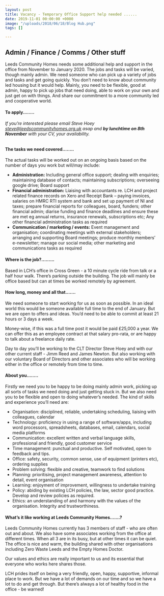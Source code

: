```yaml
---
layout: post
title: Vacancy - Temporary Office Support help needed ......
date: 2019-11-01 00:00:00 +0000
image: "/uploads/2018/06/18/Blog Hub.png"
tags: []

---
```

## **Admin / Finance / Comms / Other stuff** 

Leeds Community Homes needs some additional help and support in the office from November to January 2020. The jobs and tasks will be varied, though mainly admin. We need someone who can pick up a variety of jobs and tasks and get going quickly. You don’t need to know about community led housing but it would help. Mainly, you need to be flexible, good at admin, happy to pick up jobs that need doing, able to work on your own and just get on with things. And share our commitment to a more community led and cooperative world.

#### **To apply........**

###### If you’re interested please email Steve Hoey steve@leedscommunityhomes.org.uk asap and **by lunchtime on 8th November** with your CV, your availability.

#### **The tasks we need covered……..**

The actual tasks will be worked out on an ongoing basis based on the number of days you work but will/may include:

* **Administration:** Including general office support; dealing with enquiries; maintaining database of contacts; maintaining subscriptions; overseeing google drive; Board support
* **Financial administration:** Liaising with accountants re. LCH and project related finance records on Xero and Receipt Bank – paying invoices, salaries on HMRC RTI system and bank and set up payment of NI and taxes; prepare financial reports for colleagues, board, funders; other financial admin; diarise funding and finance deadlines and ensure these are met eg annual returns, insurance renewals, subscriptions etc; Any other financial administration tasks as required
* **Communication / marketing / events:** Event management and organisation; coordinating meetings with external stakeholders; arranging and supporting Board meetings; produce monthly members’ e-newsletter; manage our social media; other marketing and communications tasks as required

#### **Where is the job?.........**

Based in LCH’s office in Cross Green - a 10 minute cycle ride from talk or a half hour walk. There’s parking outside the building. The job will mainly be office based but can at times be worked remotely by agreement.

#### **How long, money and all that…….**

We need someone to start working for us as soon as possible. In an ideal world this would be someone available full time to the end of January. But we are open to offers and ideas. You’d need to be able to commit at least 21 hours or 3 days a week.

Money-wise, if this was a full time post it would be paid £25,000 a year. We can offer this as an employee contract at that salary pro-rata, or are happy to talk about a freelance daily rate.

Day to day you’ll be working to the CLT Director Steve Hoey and with our other current staff - Jimm Reed and James Newton. But also working with our voluntary Board of Directors and other associates who will be working either in the office or remotely from time to time.

#### **About you……..**

Firstly we need you to be happy to be doing mainly admin work, picking up all sorts of tasks we need doing and just getting stuck in. But we also need you to be flexible and open to doing whatever’s needed. The kind of skills and experience you’ll need are:

* Organisation: disciplined, reliable, undertaking scheduling, liaising with colleagues, calendar
* Technology: proficiency in using a range of software/apps, including word processors, spreadsheets, databases, email, calendars, social media platforms
* Communication: excellent written and verbal language skills, professional and friendly, good customer service
* Time management: punctual and productive. Self motivated, open to feedback and tips.
* Office: safety, security, common sense, use of equipment (printers etc), ordering supplies
* Problem solving: flexible and creative, teamwork to find solutions
* Planning: prioritising, project management awareness, attention to detail, event organisation
* Learning: enjoyment of improvement, willingness to undertake training
* Policy: abiding by existing LCH policies, the law, sector good practice. Develop and review policies as required.
* Ethics: an understanding of and harmony with the values of the organisation. Integrity and trustworthiness.

#### **What’s it like working at Leeds Community Homes…….?**

Leeds Community Homes currently has 3 members of staff - who are often out and about. We also have some associates working from the office at different times. When all 3 are in its busy, but at other times it can be quiet. The office is nice and warm, the building shared with other organisations including Zero Waste Leeds and the Empty Homes Doctor.

Our values and ethics are really important to us and its essential that everyone who works here shares those.

LCH prides itself on being a very friendly, open, happy, supportive, informal place to work. But we have a lot of demands on our time and so we have a lot to do and get through. But there’s always a lot of healthy food in the office - be warned!